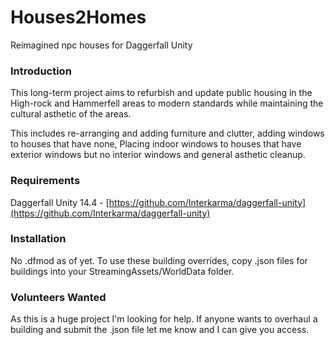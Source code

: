# Houses2Homes
Reimagined npc houses for Daggerfall Unity

### Introduction

This long-term project aims to refurbish and update public housing in the High-rock and Hammerfell areas to modern standards while maintaining the cultural asthetic of the areas.

This includes re-arranging and adding furniture and clutter, adding windows to houses that have none, Placing indoor windows to houses that have exterior windows but no interior windows and general asthetic cleanup.

### Requirements

Daggerfall Unity 14.4 - [https://github.com/Interkarma/daggerfall-unity](https://github.com/Interkarma/daggerfall-unity)

### Installation

No .dfmod as of yet. To use these building overrides, copy .json files for buildings into your StreamingAssets/WorldData folder.

### Volunteers Wanted

As this is a huge project I'm looking for help. If anyone wants to overhaul a building and submit the .json file let me know and I can give you access.
